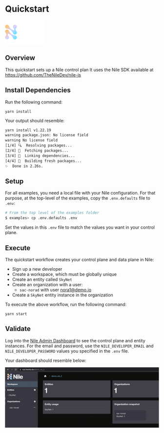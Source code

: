 # Quickstart

![image](../images/Nile-text-logo.png)

## Overview

This quickstart sets up a Nile control plan
It uses the Nile SDK available at https://github.com/TheNileDev/nile-js

## Install Dependencies

Run the following command:

```
yarn install
```

Your output should resemble:

```bash
yarn install v1.22.19
warning package.json: No license field
warning No license field
[1/4] 🔍  Resolving packages...
[2/4] 🚚  Fetching packages...
[3/4] 🔗  Linking dependencies...
[4/4] 🔨  Building fresh packages...
✨  Done in 2.26s.
```

## Setup

For all examples, you need a local file with your Nile configuration.
For that purpose, at the top-level of the examples, copy the `.env.defaults` file to `.env`:

```bash
# From the top level of the examples folder
$ examples> cp .env.defaults .env
```

Set the values in this `.env` file to match the values you want in your control plane.


## Execute

The quickstart workflow creates your control plane and data plane in Nile:

- Sign up a new developer
- Create a workspace, which must be globally unique
- Create an entity called `SkyNet`
- Create an organization with a user:
  - `sac-norad` with user nora1@demo.io
- Create a `SkyNet` entity instance in the organization

To execute the above workflow, run the following command:

```
yarn start
```

## Validate

Log into the [Nile Admin Dashboard](https://nad.thenile.dev/) to see the control plane and entity instances.
For the email and password, use the `NILE_DEVELOPER_EMAIL` and `NILE_DEVELOPER_PASSWORD` values you specified in the `.env` file.

Your dashboard should resemble below:

![image](images/nad.png)
